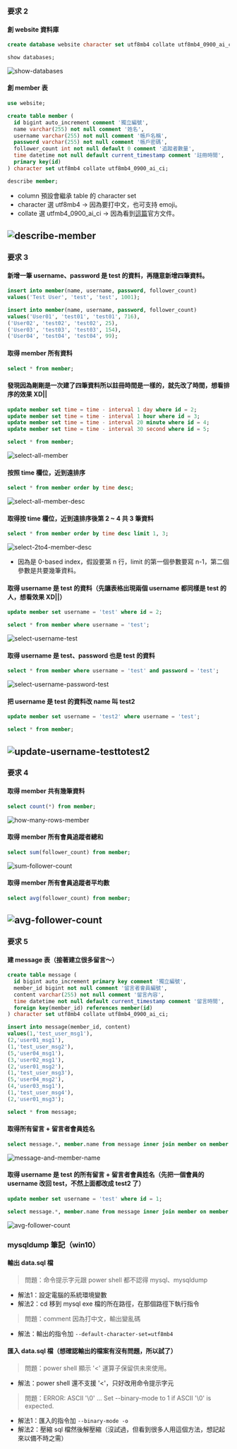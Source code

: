 ### 要求 2
#### 創 website 資料庫
```sql
create database website character set utf8mb4 collate utf8mb4_0900_ai_ci;

show databases;
```
![show-databases](https://images.plurk.com/3SJDpsIG0Whhse85KsqqNZ.jpg)
#### 創 member 表
```sql
use website;

create table member (
  id bigint auto_increment comment '獨立編號',
  name varchar(255) not null comment '姓名',
  username varchar(255) not null comment '帳戶名稱',
  password varchar(255) not null comment '帳戶密碼',
  follower_count int not null default 0 comment '追蹤者數量',
  time datetime not null default current_timestamp comment '註冊時間',
  primary key(id)
) character set utf8mb4 collate utf8mb4_0900_ai_ci;

describe member;
```
- column 預設會繼承 table 的 character set
- character 選 utf8mb4 → 因為要打中文，也可支持 emoji。
- collate 選 utfmb4_0900_ai_ci → 因為看到[這篇](https://dev.mysql.com/doc/refman/8.0/en/charset-server.html)官方文件。
  
![describe-member](https://images.plurk.com/78xPTQqbUuYRXj4NJgxA6E.jpg)
---
### 要求 3
#### 新增一筆 username、password 是 test 的資料，再隨意新增四筆資料。
```sql
insert into member(name, username, password, follower_count)
values('Test User', 'test', 'test', 1001);

insert into member(name, username, password, follower_count)
values('User01', 'test01', 'test01', 716),
('User02', 'test02', 'test02', 25),
('User03', 'test03', 'test03', 154),
('User04', 'test04', 'test04', 99);
```
#### 取得 member 所有資料
```sql
select * from member;
```
#### 發現因為剛剛是一次建了四筆資料所以註冊時間是一樣的，就先改了時間，想看排序的效果 XD||
```sql
update member set time = time - interval 1 day where id = 2;
update member set time = time - interval 1 hour where id = 3;
update member set time = time - interval 20 minute where id = 4;
update member set time = time - interval 30 second where id = 5;

select * from member;
```
![select-all-member](https://images.plurk.com/1YCJaL3jdqaXBubZoY2dHy.jpg)
#### 按照 time 欄位，近到遠排序
```sql
select * from member order by time desc;
```
![select-all-member-desc](https://images.plurk.com/49dduNu3DpFimv14GEDJ0Q.jpg)
#### 取得按 time 欄位，近到遠排序後第 2 ~ 4 共 3 筆資料
```sql
select * from member order by time desc limit 1, 3;
```
![select-2to4-member-desc](https://images.plurk.com/aJCbyTmzO0hGpQ1z63Oyw.jpg)
- 因為是 0-based index，假設要第 n 行，limit 的第一個參數要寫 n-1，第二個參數是共要幾筆資料。
#### 取得 username 是 test 的資料（先讓表格出現兩個 username 都同樣是 test 的人，想看效果 XD||）
```sql
update member set username = 'test' where id = 2;

select * from member where username = 'test';
```
![select-username-test](https://images.plurk.com/5TAKCugE4tVPW0b3a8IEwu.jpg)
#### 取得 username 是 test、password 也是 test 的資料
```sql
select * from member where username = 'test' and password = 'test';
```
![select-username-password-test](https://images.plurk.com/2HIG9NTopTcCKeioYqjXMw.jpg)
#### 把 username 是 test 的資料改 name 叫 test2
```sql
update member set username = 'test2' where username = 'test';

select * from member;
```
![update-username-testtotest2](https://images.plurk.com/2DRYTCd0yOBEFon1TIKsFC.jpg)
---
### 要求 4
#### 取得 member 共有幾筆資料
```sql
select count(*) from member;
```
![how-many-rows-member](https://images.plurk.com/2YGrVxwcnKQvgiwnsoMwqH.jpg)
#### 取得 member 所有會員追蹤者總和
```sql
select sum(follower_count) from member;
```
![sum-follower-count](https://images.plurk.com/4g4KejD3WnuixXlAUduVDV.jpg)
#### 取得 member 所有會員追蹤者平均數
```sql
select avg(follower_count) from member;
```
![avg-follower-count](https://images.plurk.com/3bqZe0v1bHqfEWN1J1oAEZ.jpg)
---
### 要求 5
#### 建 message 表（接著建立很多留言～）
```sql
create table message (
  id bigint auto_increment primary key comment '獨立編號',
  member_id bigint not null comment '留言者會員編號',
  content varchar(255) not null comment '留言內容',
  time datetime not null default current_timestamp comment '留言時間',
  foreign key(member_id) references member(id)
) character set utf8mb4 collate utf8mb4_0900_ai_ci;

insert into message(member_id, content)
values(1,'test_user_msg1'),
(2,'user01_msg1'),
(1,'test_user_msg2'),
(5,'user04_msg1'),
(3,'user02_msg1'),
(2,'user01_msg2'),
(1,'test_user_msg3'),
(5,'user04_msg2'),
(4,'user03_msg1'),
(1,'test_user_msg4'),
(2,'user01_msg3');

select * from message;
```
#### 取得所有留言 + 留言者會員姓名
```sql
select message.*, member.name from message inner join member on member.id = message.member_id;
```
![message-and-member-name](https://images.plurk.com/6KpsukQ5xhhuOuPuw7rKcl.jpg)
#### 取得 username 是 test 的所有留言 + 留言者會員姓名（先把一個會員的 username 改回 test，不然上面都改成 test2 了）
```sql
update member set username = 'test' where id = 1;

select message.*, member.name from message inner join member on member.id = message.member_id where username = 'test';
```
![avg-follower-count](https://images.plurk.com/57jT4CqeAwC9WBueRLRO9k.jpg)
### mysqldump 筆記（win10）
#### 輸出 data.sql 檔
> 問題：命令提示字元跟 power shell 都不認得 mysql、mysqldump
- 解法1：設定電腦的系統環境變數
- 解法2：cd 移到 mysql exe 檔的所在路徑，在那個路徑下執行指令
> 問題：comment 因為打中文，輸出變亂碼
- 解法：輸出的指令加 `--default-character-set=utf8mb4`
#### 匯入 data.sql 檔（想確認輸出的檔案有沒有問題，所以試了）
> 問題：power shell 顯示 '<' 運算子保留供未來使用。
- 解法：power shell 還不支援 '<'，只好改用命令提示字元
> 問題：ERROR: ASCII '\0' ... Set --binary-mode to 1 if ASCII '\0' is expected.
- 解法1：匯入的指令加 `--binary-mode -o`
- 解法2：壓縮 sql 檔然後解壓縮（沒試過，但看到很多人用這個方法，想記起來以備不時之需）